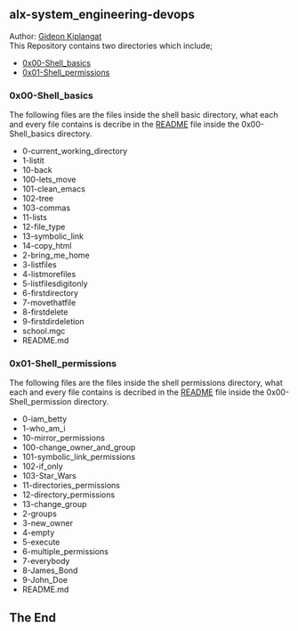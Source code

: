 ## alx-system_engineering-devops
Author: <a href="https://github.com/gkiplangat">Gideon Kiplangat</a> <br>
This Repository contains two directories which include;
* <a href="https://github.com/gkiplangat/alx-system_engineering-devops/tree/master/0x00-shell_basics">0x00-Shell_basics</a>
* <a href="https://github.com/gkiplangat/alx-system_engineering-devops/tree/master/0x01-shell_permissions">0x01-Shell_permissions</a>

### 0x00-Shell_basics
The following files are the files inside the shell basic directory, what each and every file contains is decribe in the 
<a href="https://github.com/gkiplangat/alx-system_engineering-devops/blob/master/0x00-shell_basics/README.md">README</a> file inside the 
0x00-Shell_basics directory.
* 0-current_working_directory
* 1-listit
* 10-back
* 100-lets_move
* 101-clean_emacs
* 102-tree
* 103-commas
* 11-lists
* 12-file_type
* 13-symbolic_link
* 14-copy_html
* 2-bring_me_home
* 3-listfiles
* 4-listmorefiles
* 5-listfilesdigitonly
* 6-firstdirectory
* 7-movethatfile
* 8-firstdelete
* 9-firstdirdeletion
* school.mgc
* README.md
### 0x01-Shell_permissions
The following files are the files inside the shell permissions directory, what each and every file contains is decribed in the 
<a href="https://github.com/gkiplangat/alx-system_engineering-devops/blob/master/0x01-shell_permissions/README.md">README</a> file inside the 
0x00-Shell_permission directory.
* 0-iam_betty
* 1-who_am_i
* 10-mirror_permissions
* 100-change_owner_and_group
* 101-symbolic_link_permissions
* 102-if_only
* 103-Star_Wars
* 11-directories_permissions
* 12-directory_permissions
* 13-change_group
* 2-groups
* 3-new_owner
* 4-empty
* 5-execute
* 6-multiple_permissions
* 7-everybody
* 8-James_Bond
* 9-John_Doe
* README.md
## The End
